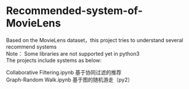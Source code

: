 # Recommended-system-of-MovieLens
Based on the  MovieLens dataset，this project tries to understand several recommend systems    
Note： Some libraries are not supported yet in python3  
The projects include systems as below:     

Collaborative Filtering.ipynb 基于协同过滤的推荐  
Graph-Random Walk.ipynb 基于图的随机游走（py2）
